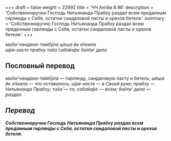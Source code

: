 +++
draft = false
weight = 22992
title = 'ЧЧ Антйа 6.98'
description = 'Собственноручно Господь Нитьянанда Прабху раздал всем преданным гирлянды с Себя, остатки сандаловой пасты и орехов бетеля.'
summary = 'Собственноручно Господь Нитьянанда Прабху раздал всем преданным гирлянды с Себя, остатки сандаловой пасты и орехов бетеля.'
+++

_ма̄ла̄-чандана-та̄мбӯла ш́еша йе а̄чхила  
ш́рӣ-хасте прабху та̄ха̄ саба̄ка̄ре ба̄н̇т̣и_’ _дила_

## Пословный перевод

_ма̄ла̄_\-_чандана_\-_та̄мбӯла_ — гирлянду, сандаловую пасту и бетель; _ш́еша</em>_ _<em>йе_ _а̄чхила_ — что оставалось; _ш́рӣ_\-_хасте_ — в Своей руке; _прабху_ — Нитьянанда Прабху; _та̄ха̄_ — то; _саба̄ка̄ре_ — всем; _ба̄н̇т̣и</em>’_ _<em>дила_ — раздал.

## Перевод

**Собственноручно Господь Нитьянанда Прабху раздал всем преданным гирлянды с Себя, остатки сандаловой пасты и орехов бетеля.**
